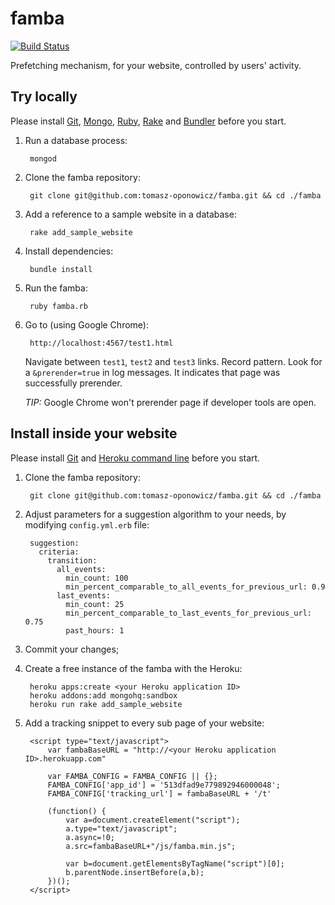 famba
=====

[![Build Status](https://travis-ci.org/tomasz-oponowicz/famba.png?branch=master)](https://travis-ci.org/tomasz-oponowicz/famba)

Prefetching mechanism, for your website, controlled by users' activity.

## Try locally 

Please install [Git](http://git-scm.com/), [Mongo](http://www.mongodb.org/), [Ruby](https://www.ruby-lang.org/en/), [Rake](http://rake.rubyforge.org/) and [Bundler](http://bundler.io/) before you start.

1. Run a database process:

		mongod

1. Clone the famba repository:

		git clone git@github.com:tomasz-oponowicz/famba.git && cd ./famba

1. Add a reference to a sample website in a database:

		rake add_sample_website

1. Install dependencies:

		bundle install

1. Run the famba:

		ruby famba.rb

1. Go to (using Google Chrome):

		http://localhost:4567/test1.html
		
   Navigate between `test1`, `test2` and `test3` links. Record pattern. Look for a `&prerender=true` in log messages. It indicates that page was successfully prerender.

   _TIP:_ Google Chrome won't prerender page if developer tools are open.

## Install inside your website

Please install [Git](http://git-scm.com/) and [Heroku command line](https://toolbelt.herokuapp.com/) before you start.

1. Clone the famba repository:

		git clone git@github.com:tomasz-oponowicz/famba.git && cd ./famba
		
1. Adjust parameters for a suggestion algorithm to your needs, by modifying `config.yml.erb` file:

		suggestion:
		  criteria:
		    transition:
		      all_events:
		        min_count: 100
		        min_percent_comparable_to_all_events_for_previous_url: 0.9
		      last_events:
		        min_count: 25
		        min_percent_comparable_to_last_events_for_previous_url: 0.75
		        past_hours: 1

1. Commit your changes;

1. Create a free instance of the famba with the Heroku:

		heroku apps:create <your Heroku application ID>
		heroku addons:add mongohq:sandbox
		heroku run rake add_sample_website


1. Add a tracking snippet to every sub page of your website:

		<script type="text/javascript">
			var fambaBaseURL = "http://<your Heroku application ID>.herokuapp.com"
			
			var FAMBA_CONFIG = FAMBA_CONFIG || {};
			FAMBA_CONFIG['app_id'] = '513dfad9e779892946000048';
			FAMBA_CONFIG['tracking_url'] = fambaBaseURL + '/t'
		
			(function() {
				var a=document.createElement("script");
				a.type="text/javascript";
				a.async=!0;
				a.src=fambaBaseURL+"/js/famba.min.js";
				
				var b=document.getElementsByTagName("script")[0];
				b.parentNode.insertBefore(a,b);
			})();
		</script>
